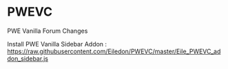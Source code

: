 # PWEVC
PWE Vanilla Forum Changes

Install PWE Vanilla Sidebar Addon : https://raw.githubusercontent.com/Eiledon/PWEVC/master/Eile_PWEVC_addon_sidebar.js
